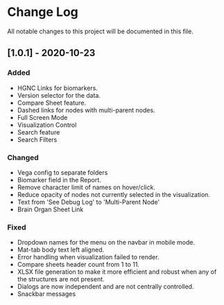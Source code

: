 # Change Log
All notable changes to this project will be documented in this file.

## [1.0.1] - 2020-10-23
 
### Added
- HGNC Links for biomarkers.
- Version selector for the data.
- Compare Sheet feature.
- Dashed links for nodes with multi-parent nodes.
- Full Screen Mode
- Visualization Control
- Search feature
- Search Filters

### Changed
- Vega config to separate folders
- Biomarker field in the Report.
- Remove character limit of names on hover/click.
- Reduce opacity of nodes not currently selected in the visualization.
- Text from 'See Debug Log' to 'Multi-Parent Node'
- Brain Organ Sheet Link

 
### Fixed
- Dropdown names for the menu on the navbar in mobile mode.
- Mat-tab body text left aligned.
- Error handling when visualization failed to render.
- Compare sheets header count from 1 to 11.
- XLSX file generation to make it more efficient and robust when any of the structures are not present.
- Dialogs are now independent and are not centrally controlled. 
- Snackbar messages



 
